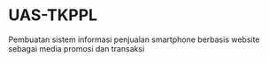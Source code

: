 # UAS-TKPPL
Pembuatan sistem informasi penjualan smartphone berbasis website sebagai media promosi dan transaksi
